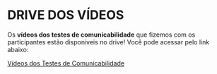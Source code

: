 # DRIVE DOS VÍDEOS

Os **vídeos dos testes de comunicabilidade** que fizemos com os participantes estão disponíveis no drive! Você pode acessar pelo link abaixo:

[Vídeos dos Testes de Comunicabilidade](https://drive.google.com/drive/folders/1MNV2mG_HWS8iYzezPywMK-pej3PG6_i1?usp=drive_link)

